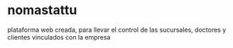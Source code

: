 # nomastattu
plataforma web creada, para llevar el control de las sucursales, doctores y clientes vinculados con la empresa
